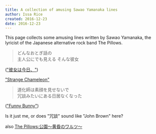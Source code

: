 ```yaml
---
title: A collection of amusing Sawao Yamanaka lines
author: Issa Rice
created: 2016-12-23
date: 2016-12-23
---
```


This page collects some amusing lines written by Sawao Yamanaka, the lyricist
of the Japanese alternative rock band The Pillows.

> どんなおとぎ話の \
> 主人公にでも見える そんな彼女

(["彼女は今日、"](http://j-lyric.net/artist/a0006c3/l00bad3.html))

["Strange Chameleon"](http://j-lyric.net/artist/a0006c3/l004476.html)

> 道化師は素顔を見せないで \
> 冗談みたいにある日居なくなった

(["Funny Bunny"](http://j-lyric.net/artist/a0006c3/l004473.html))

Is it just me, or does "冗談" sound like "John Brown" here?

also [The Pillows:公園～黄昏のワルツ～](http://lyrics.wikia.com/wiki/The_Pillows:%E5%85%AC%E5%9C%92%EF%BD%9E%E9%BB%84%E6%98%8F%E3%81%AE%E3%83%AF%E3%83%AB%E3%83%84%EF%BD%9E)
